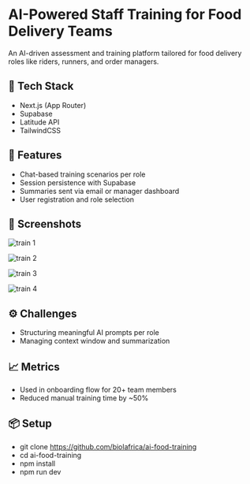 # AI-Powered Staff Training for Food Delivery Teams

An AI-driven assessment and training platform tailored for food delivery roles like riders, runners, and order managers.

## 🔧 Tech Stack
- Next.js (App Router)
- Supabase
- Latitude API
- TailwindCSS

## 🚀 Features
- Chat-based training scenarios per role
- Session persistence with Supabase
- Summaries sent via email or manager dashboard
- User registration and role selection

  
## 📸 Screenshots
![train 1](https://github.com/user-attachments/assets/285d406b-a887-4d2c-8dc4-ded2349dd158)

![train 2](https://github.com/user-attachments/assets/a43a987e-6750-4874-97a5-caa39f001633)

![train 3](https://github.com/user-attachments/assets/f354132a-aebd-4531-b499-3c4f6feed263)

![train 4](https://github.com/user-attachments/assets/01476a6d-096c-4f6d-889d-74e3679d1bfe)

## ⚙️ Challenges
- Structuring meaningful AI prompts per role
- Managing context window and summarization

## 📈 Metrics
- Used in onboarding flow for 20+ team members
- Reduced manual training time by ~50%


## 📦 Setup
- git clone https://github.com/biolafrica/ai-food-training
- cd ai-food-training
- npm install
- npm run dev


<!--This is a [Next.js](https://nextjs.org) project bootstrapped with [`create-next-app`](https://github.com/vercel/next.js/tree/canary/packages/create-next-app).

## Getting Started

First, run the development server:

```bash
npm run dev
# or
yarn dev
# or
pnpm dev
# or
bun dev
```

Open [http://localhost:3000](http://localhost:3000) with your browser to see the result.

You can start editing the page by modifying `app/page.js`. The page auto-updates as you edit the file.

This project uses [`next/font`](https://nextjs.org/docs/app/building-your-application/optimizing/fonts) to automatically optimize and load [Geist](https://vercel.com/font), a new font family for Vercel.

## Learn More

To learn more about Next.js, take a look at the following resources:

- [Next.js Documentation](https://nextjs.org/docs) - learn about Next.js features and API.
- [Learn Next.js](https://nextjs.org/learn) - an interactive Next.js tutorial.

You can check out [the Next.js GitHub repository](https://github.com/vercel/next.js) - your feedback and contributions are welcome!

## Deploy on Vercel

The easiest way to deploy your Next.js app is to use the [Vercel Platform](https://vercel.com/new?utm_medium=default-template&filter=next.js&utm_source=create-next-app&utm_campaign=create-next-app-readme) from the creators of Next.js.

Check out our [Next.js deployment documentation](https://nextjs.org/docs/app/building-your-application/deploying) for more details.--!>
